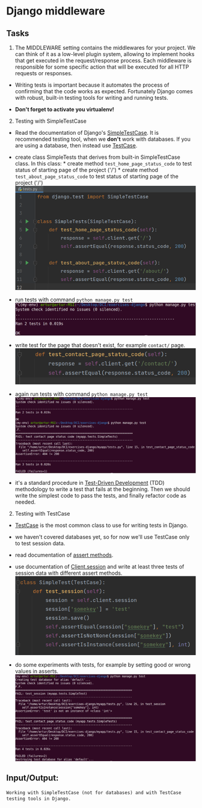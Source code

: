# Django middleware 

## Tasks
1. The  MIDDLEWARE setting contains the middlewares for your project. We can think of it as a low-level plugin system, allowing to implement hooks that get executed in the request/response process. Each middleware is responsible for some specific action that will be executed for all HTTP requests or responses.

* Writing tests is important because it automates the process of confirming that the
code works as expected. Fortunately Django comes with robust, built-in testing tools for writing and running tests.

* **Don't forget to activate you virtualenv!**  

2. Testing with SimpleTestCase
*  Read the documentation of Django's [SimpleTestCase](https://docs.djangoproject.com/en/3.2/topics/testing/tools/#django.test.SimpleTestCase). It is recommended testing tool, when we **don't** work with databases. If you are using a database, then instead use [TestCase](https://docs.djangoproject.com/en/3.2/topics/testing/tools/#testcase).

* create class SimpleTests that derives from built-in SimpleTestCase class. In this class:
      * create method ```test_home_page_status_code``` to test status of starting page of the project ('/')
      * create method ```test_about_page_status_code``` to test status of starting page of the project ('/')  
         ![ex5-1](../../../django-framework-exercises/screenshots/ex5-1.png)  


* run tests with command ```python manage.py test``` 
         ![ex5-2](../../../django-framework-exercises/screenshots/ex5-2.png)  

* write test for the page that doesn't exist, for example ```contact/``` page. 
         ![ex5-3](../../../django-framework-exercises/screenshots/ex5-3.png)  
* again run tests with command ```python manage.py test``` 
         ![ex5-4](../../../django-framework-exercises/screenshots/ex5-4.png)  

* it's a standard procedure in [Test-Driven Development](https://en.wikipedia.org/wiki/Test-driven_development) (TDD) methodology to write a test that fails at the beginning. Then we should write the simplest code to pass the tests, and finally refactor code as needed.

2. Testing with TestCase 
* [TestCase](https://docs.djangoproject.com/en/3.2/topics/testing/tools/#testcase) is the most common class to use for writing tests in Django.

* we haven't covered databases yet, so for now we'll use TestCase only to test session data.
* read documentation of [assert methods](https://docs.python.org/3/library/unittest.html#assert-methods).

* use documentation of [Client.session](https://docs.djangoproject.com/en/3.2/topics/testing/tools/#persistent-state) and write at least three tests of session data with different assert methods.
         ![ex5-5](../../../django-framework-exercises/screenshots/ex5-5.png)  
         
* do some experiments with tests, for example by setting good or wrong values in asserts.
         ![ex5-6](../../../django-framework-exercises/screenshots/ex5-6.png)  

## Input/Output:
```
Working with SimpleTestCase (not for databases) and with TestCase testing tools in Django.
```